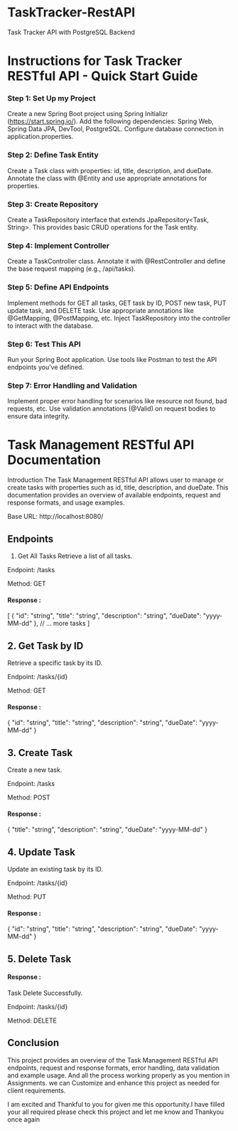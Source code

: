 # TaskTracker-RestAPI
Task Tracker API with PostgreSQL Backend

# Instructions for Task Tracker RESTful API - Quick Start Guide
### Step 1: Set Up my Project
Create a new Spring Boot project using Spring Initializr (https://start.spring.io/).
Add the following dependencies: Spring Web, Spring Data JPA, DevTool, PostgreSQL.
Configure database connection in application.properties.

### Step 2: Define Task Entity
Create a Task class with properties: id, title, description, and dueDate.
Annotate the class with @Entity and use appropriate annotations for properties.

### Step 3: Create Repository
Create a TaskRepository interface that extends JpaRepository<Task, String>.
This provides basic CRUD operations for the Task entity.
### Step 4: Implement Controller
Create a TaskController class.
Annotate it with @RestController and define the base request mapping (e.g., /api/tasks). 

### Step 5: Define API Endpoints
Implement methods for GET all tasks, GET task by ID, POST new task, PUT update task, and DELETE task.
Use appropriate annotations like @GetMapping, @PostMapping, etc.
Inject TaskRepository into the controller to interact with the database.

### Step 6: Test This API
Run your Spring Boot application.
Use tools like Postman to test the API endpoints you've defined.

### Step 7: Error Handling and Validation
Implement proper error handling for scenarios like resource not found, bad requests, etc.
Use validation annotations (@Valid) on request bodies to ensure data integrity.


# Task Management RESTful API Documentation
Introduction
The Task Management RESTful API allows user to manage or create tasks with properties such as id, title, description, and dueDate. This documentation provides an overview of available endpoints, request and response formats, and usage examples.

Base URL: http://localhost:8080/

## Endpoints
1. Get All Tasks
Retrieve a list of all tasks.

Endpoint: /tasks

Method: GET

#### Response :
[
    {
        "id": "string",
        "title": "string",
        "description": "string",
        "dueDate": "yyyy-MM-dd"
    },
    // ... more tasks
]


## 2. Get Task by ID
Retrieve a specific task by its ID.

Endpoint: /tasks/{id}

Method: GET
#### Response :
{
    "id": "string",
    "title": "string",
    "description": "string",
    "dueDate": "yyyy-MM-dd"
}


##  3. Create Task
Create a new task.

Endpoint: /tasks

Method: POST
#### Response :
{
    "title": "string",
    "description": "string",
    "dueDate": "yyyy-MM-dd"
}


## 4. Update Task
Update an existing task by its ID.

Endpoint: /tasks/{id}

Method: PUT
#### Response :
{
    "id": "string",
    "title": "string",
    "description": "string",
    "dueDate": "yyyy-MM-dd"
}


## 5. Delete Task
#### Response :
Task Delete Successfully.

Endpoint: /tasks/{id}

Method: DELETE



## Conclusion
This project provides an overview of the Task Management RESTful API endpoints, 
request and response formats, error handling, data validation and example usage.
And all the process working properly as you mention in Assignments.
we can Customize and enhance this project as needed for client requirements.

I am excited and Thankful to you for given me this opportunity.I have filled your all required please check this project and 
let me know and 
Thankyou once again 





